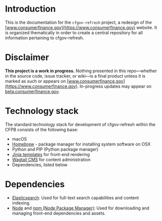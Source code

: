 # Introduction

This is the documentation for the `cfgov-refresh` project, a redesign of the [www.consumerfinance.gov](https://www.consumerfinance.gov) website. It is organized thematically in order to create a central repository for all information pertaining to cfgov-refresh.

# Disclaimer

**This project is a work in progress.** Nothing presented in this repo—whether in the source code, issue tracker, or wiki—is a final product unless it is marked as such or appears on [www.consumerfinance.gov](https://www.consumerfinance.gov). In-progress updates may appear on [beta.consumerfinance.gov](https://beta.consumerfinance.gov).

# Technology stack

The standard technology stack for development of cfgov-refresh within the CFPB consists of the following base:

- macOS
- [Homebrew](https://brew.sh) - package manager for installing system software on OSX
- Python and PIP (Python package manager)
- [Jinja templates](http://jinja.pocoo.org) for front-end rendering
- [Wagtail CMS](https://wagtail.io) for content administration
- Dependencies, listed below

# Dependencies

- [Elasticsearch](https://www.elastic.co):
  Used for full-text search capabilities and content indexing.
- [Node](http://nodejs.org) and [npm (Node Package Manager)](https://www.npmjs.com):
  Used for downloading and managing front-end dependencies and assets.
